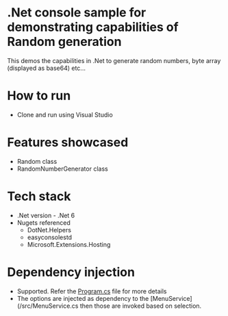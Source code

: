 # .Net console sample for demonstrating capabilities of Random generation
This demos the capabilities in .Net to generate random numbers, byte array (displayed as base64) etc...
# How to run
- Clone and run using Visual Studio

# Features showcased
- Random class
- RandomNumberGenerator class

# Tech stack

- .Net version - .Net 6
- Nugets referenced
	- DotNet.Helpers
	- easyconsolestd
	- Microsoft.Extensions.Hosting

# Dependency injection

- Supported. Refer the [Program.cs](/src/Program.cs) file for more details
- The options are injected as dependency to the [MenuService](/src/MenuService.cs then those are invoked based on selection. 


